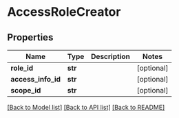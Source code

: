 # AccessRoleCreator

## Properties
Name | Type | Description | Notes
------------ | ------------- | ------------- | -------------
**role_id** | **str** |  | [optional] 
**access_info_id** | **str** |  | [optional] 
**scope_id** | **str** |  | [optional] 

[[Back to Model list]](../README.md#documentation-for-models) [[Back to API list]](../README.md#documentation-for-api-endpoints) [[Back to README]](../README.md)


